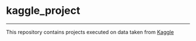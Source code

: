 # kaggle_project
---
This repository contains projects executed on data taken from [Kaggle](www.kaggle.com)

